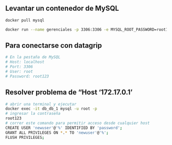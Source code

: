 ## Levantar un contenedor de MySQL
```bash
docker pull mysql

docker run --name gerenciales -p 3306:3306 -e MYSQL_ROOT_PASSWORD=root123 -d mysql:latest 
```

## Para conectarse con datagrip
```bash
# En la pestaña de MySQL
# Host: localhost
# Port: 3306
# User: root
# Password: root123
```

## Resolver problema de “Host ‘172.17.0.1’ 
```bash
# abrir una terminal y ejecutar
docker exec -it db_db_1 mysql -u root -p
# ingresar la contraseña
root123
# correr este comando para permitir acceso desde cualquier host
CREATE USER 'newuser'@'%' IDENTIFIED BY 'password';
GRANT ALL PRIVILEGES ON *.* TO 'newuser'@'%';
FLUSH PRIVILEGES;
```
